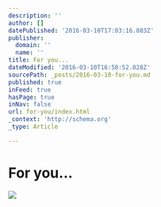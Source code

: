 ```yaml
---
description: ''
author: []
datePublished: '2016-03-10T17:03:16.803Z'
publisher:
  domain: ''
  name: ''
title: For you...
dateModified: '2016-03-10T16:58:52.028Z'
sourcePath: _posts/2016-03-10-for-you.md
published: true
inFeed: true
hasPage: true
inNav: false
url: for-you/index.html
_context: 'http://schema.org'
_type: Article

---
```

# For you...
![](https://the-grid-user-content.s3-us-west-2.amazonaws.com/cc32e102-cf7c-4744-a31a-a2711526eca7.png)